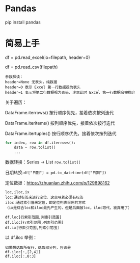 # Pandas
pip install pandas

# 简易上手
df = pd.read_excel(io=filepath, header=0)

df = pd.read_csv(filepath)
```
参数解读：
header=None 无表头，纯数据
header=0 表示 Excel 第一行数据视为表头
header=1 表示将第二行数据视为表头，注意此时 Excel 第一行数据会被抛弃
```
关于遍历：

DataFrame.iterrows() 按行顺序优先，接着依次按列迭代

DataFrame.iteritems() 按列顺序优先，接着依次按行迭代

DataFrame.itertuples() 按行顺序优先，接着依次按列迭代


```python
for index, row in df.iterrows():
    data = row.tolist()
    ...
```
数据转换：Series -> List `row.tolist()`

日期转换:`df["日期"] = pd.to_datetime(df["日期"])`

定位数据：<https://zhuanlan.zhihu.com/p/129898162>
```
loc,iloc,ix
loc:通过标签来进行定位，这意味着必须有标签
iloc:通过索引值来定位，即定位列表采用的方式
（ix是综合loc和iloc最先产生的，但是后面被loc，iloc取代，被弃用了）

df.loc[行索引范围,列索引范围]
df.iloc[行索引范围,列索引范围]
df.ix[行索引范围,列索引范围]
```
以 df.iloc 举例：
```
如果想选取所有行，选取部分列，应该是 
df.iloc[:,[2,4]]
df.iloc[:,0:3]
```

